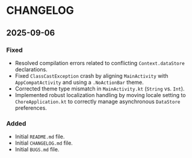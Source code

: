 # CHANGELOG

## 2025-09-06

### Fixed

- Resolved compilation errors related to conflicting `Context.dataStore` declarations.
- Fixed `ClassCastException` crash by aligning `MainActivity` with `AppCompatActivity` and using a `.NoActionBar` theme.
- Corrected theme type mismatch in `MainActivity.kt` (`String` vs. `Int`).
- Implemented robust localization handling by moving locale setting to `ChoreApplication.kt` to correctly manage asynchronous `DataStore` preferences.

### Added

- Initial `README.md` file.
- Initial `CHANGELOG.md` file.
- Initial `BUGS.md` file.
